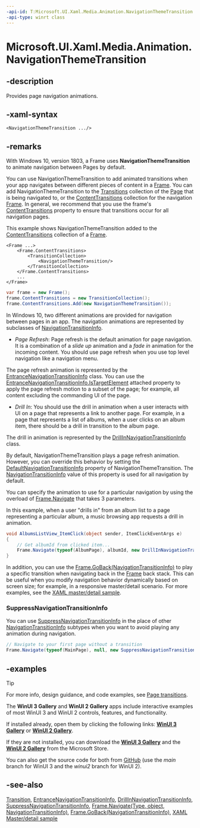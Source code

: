 ```yaml
---
-api-id: T:Microsoft.UI.Xaml.Media.Animation.NavigationThemeTransition
-api-type: winrt class
---
```


<!-- Class syntax.
public class NavigationThemeTransition : Windows.UI.Xaml.Media.Animation.Transition, Windows.UI.Xaml.Media.Animation.INavigationThemeTransition
-->

# Microsoft.UI.Xaml.Media.Animation.NavigationThemeTransition

## -description

Provides page navigation animations.

## -xaml-syntax

```xaml
<NavigationThemeTransition .../>
```

## -remarks

With Windows 10, version 1803, a Frame uses **NavigationThemeTransition** to animate navigation between Pages by default. 

You can use NavigationThemeTransition to add animated transitions when your app navigates between different pieces of content in a [Frame](../microsoft.ui.xaml.controls/frame.md). You can add NavigationThemeTransition to the [Transitions](../microsoft.ui.xaml/uielement_transitions.md) collection of the [Page](../microsoft.ui.xaml.controls/page.md) that is being navigated to, or the [ContentTransitions](../microsoft.ui.xaml.controls/contentcontrol_contenttransitions.md) collection for the navigation [Frame](../microsoft.ui.xaml.controls/frame.md). In general, we recommend that you use the frame's [ContentTransitions](../microsoft.ui.xaml.controls/contentcontrol_contenttransitions.md) property to ensure that transitions occur for all navigation pages.

This example shows NavigationThemeTransition added to the [ContentTransitions](../microsoft.ui.xaml.controls/contentcontrol_contenttransitions.md) collection of a [Frame](../microsoft.ui.xaml.controls/frame.md).

```xaml
<Frame ...>
    <Frame.ContentTransitions>
        <TransitionCollection>
            <NavigationThemeTransition/> 
        </TransitionCollection> 
    </Frame.ContentTransitions> 
    ...
</Frame> 

```

```csharp
var frame = new Frame(); 
frame.ContentTransitions = new TransitionCollection(); 
frame.ContentTransitions.Add(new NavigationThemeTransition()); 

```

In Windows 10, two different animations are provided for navigation between pages in an app. The navigation animations are represented by subclasses of [NavigationTransitionInfo](navigationtransitioninfo.md).

+ *Page Refresh*: Page refresh is the default animation for page navigation. It is a combination of a *slide up* animation and a *fade in* animation for the incoming content. You should use page refresh when you use top level navigation like a navigation menu.

The page refresh animation is represented by the [EntranceNavigationTransitionInfo](entrancenavigationtransitioninfo.md) class. You can use the [EntranceNavigationTransitionInfo.IsTargetElement](/windows/winui/api/microsoft.ui.xaml.media.animation.entrancenavigationtransitioninfo#xaml-attached-properties) attached property to apply the page refresh motion to a subset of the page; for example, all content excluding the commanding UI of the page.

+ *Drill In*: You should use the drill in animation when a user interacts with UI on a page that represents a link to another page. For example, in a page that represents a list of albums, when a user clicks on an album item, there should be a drill in transition to the album page.

The drill in animation is represented by the [DrillInNavigationTransitionInfo](drillinnavigationtransitioninfo.md) class.

By default, NavigationThemeTransition plays a page refresh animation. However, you can override this behavior by setting the [DefaultNavigationTransitionInfo](navigationthemetransition_defaultnavigationtransitioninfo.md) property of NavigationThemeTransition. The [NavigationTransitionInfo](navigationtransitioninfo.md) value of this property is used for all navigation by default.

You can specify the animation to use for a particular navigation by using the overload of [Frame.Navigate](/uwp/api/windows.ui.xaml.controls.frame.navigate(windows.ui.xaml.interop.typename,system.object,windows.ui.xaml.media.animation.navigationtransitioninfo)) that takes 3 parameters.

In this example, when a user "drills in" from an album list to a page representing a particular album, a music browsing app requests a drill in animation.

```csharp
void AlbumsListView_ItemClick(object sender, ItemClickEventArgs e) 
{
    // Get albumId from clicked item... 
    Frame.Navigate(typeof(AlbumPage), albumId, new DrillInNavigationTransitionInfo());
} 

```

In addition, you can use the [Frame.GoBack(NavigationTransitionInfo)](/uwp/api/windows.ui.xaml.controls.frame.goback(windows.ui.xaml.media.animation.navigationtransitioninfo)) to play a specific transition when navigating back in the [Frame](../microsoft.ui.xaml.controls/frame.md) back stack. This can be useful when you modify navigation behavior dynamically based on screen size; for example, in a responsive master/detail scenario. For more examples, see the [XAML master/detail sample](https://github.com/Microsoft/Windows-universal-samples/tree/master/Samples/XamlMasterDetail).

### SuppressNavigationTransitionInfo

You can use [SuppressNavigationTransitionInfo](suppressnavigationtransitioninfo.md) in the place of other [NavigationTransitionInfo](navigationtransitioninfo.md) subtypes when you want to avoid playing any animation during navigation.

```csharp
// Navigate to your first page without a transition 
Frame.Navigate(typeof(MainPage), null, new SuppressNavigationTransitionInfo()); 

```

## -examples

> [!TIP]
> For more info, design guidance, and code examples, see [Page transitions](/windows/apps/design/motion/page-transitions).
>
> The **WinUI 3 Gallery** and **WinUI 2 Gallery** apps include interactive examples of most WinUI 3 and WinUI 2 controls, features, and functionality.
>
> If installed already, open them by clicking the following links: [**WinUI 3 Gallery**](winui3gallery:/item/PageTransitions) or [**WinUI 2 Gallery**](winui2gallery:/item/PageTransitions).
>
> If they are not installed, you can download the [**WinUI 3 Gallery**](https://www.microsoft.com/p/winui-3-controls-gallery/9p3jfpwwdzrc) and the [**WinUI 2 Gallery**](https://www.microsoft.com/p/xaml-controls-gallery/9msvh128x2zt) from the Microsoft Store.
>
> You can also get the source code for both from [GitHub](https://github.com/Microsoft/WinUI-Gallery) (use the *main* branch for WinUI 3 and the *winui2* branch for WinUI 2).


## -see-also

[Transition](transition.md), [EntranceNavigationTransitionInfo](entrancenavigationtransitioninfo.md), [DrillInNavigationTransitionInfo](drillinnavigationtransitioninfo.md), [SuppressNavigationTransitionInfo](suppressnavigationtransitioninfo.md), [Frame.Navigate(Type, object, NavigationTransitionInfo)](/uwp/api/windows.ui.xaml.controls.frame.navigate(windows.ui.xaml.interop.typename,system.object,windows.ui.xaml.media.animation.navigationtransitioninfo)), [Frame.GoBack(NavigationTransitionInfo)](/uwp/api/windows.ui.xaml.controls.frame.goback(windows.ui.xaml.media.animation.navigationtransitioninfo)), [XAML Master/detail sample](https://github.com/Microsoft/Windows-universal-samples/tree/master/Samples/XamlMasterDetail)
